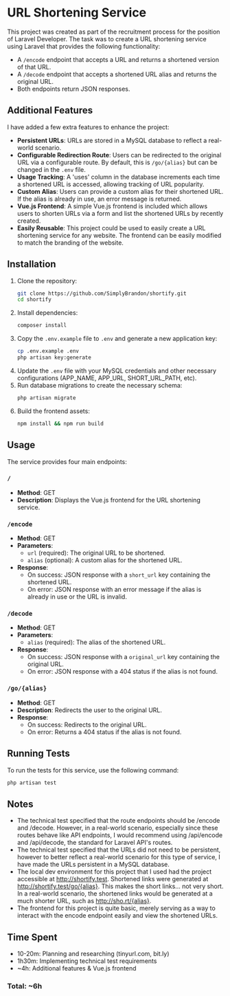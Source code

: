 # URL Shortening Service

This project was created as part of the recruitment process for the position of Laravel Developer. The task was to create a URL shortening service using Laravel that provides the following functionality:
- A `/encode` endpoint that accepts a URL and returns a shortened version of that URL.
- A `/decode` endpoint that accepts a shortened URL alias and returns the original URL.
- Both endpoints return JSON responses.

## Additional Features
I have added a few extra features to enhance the project:
- **Persistent URLs**: URLs are stored in a MySQL database to reflect a real-world scenario.
- **Configurable Redirection Route**: Users can be redirected to the original URL via a configurable route. By default, this is `/go/{alias}` but can be changed in the `.env` file.
- **Usage Tracking**: A 'uses' column in the database increments each time a shortened URL is accessed, allowing tracking of URL popularity.
- **Custom Alias**: Users can provide a custom alias for their shortened URL. If the alias is already in use, an error message is returned.
- **Vue.js Frontend**: A simple Vue.js frontend is included which allows users to shorten URLs via a form and list the shortened URLs by recently created.
- **Easily Reusable**: This project could be used to easily create a URL shortening service for any website. The frontend can be easily modified to match the branding of the website.

## Installation
1. Clone the repository:
    ```sh
    git clone https://github.com/SimplyBrandon/shortify.git
    cd shortify
    ```
2. Install dependencies:
    ```sh
    composer install
    ```
3. Copy the `.env.example` file to `.env` and generate a new application key:
    ```sh
    cp .env.example .env
    php artisan key:generate
    ```
4. Update the `.env` file with your MySQL credentials and other necessary configurations (APP_NAME, APP_URL, SHORT_URL_PATH, etc).
5. Run database migrations to create the necessary schema:
    ```sh
    php artisan migrate
    ```
6. Build the frontend assets:
    ```sh
    npm install && npm run build
    ```

## Usage
The service provides four main endpoints:

### `/`
- **Method**: GET
- **Description**: Displays the Vue.js frontend for the URL shortening service.

### `/encode`
- **Method**: GET
- **Parameters**:
  - `url` (required): The original URL to be shortened.
  - `alias` (optional): A custom alias for the shortened URL.
- **Response**:
  - On success: JSON response with a `short_url` key containing the shortened URL.
  - On error: JSON response with an error message if the alias is already in use or the URL is invalid.

### `/decode`
- **Method**: GET
- **Parameters**:
  - `alias` (required): The alias of the shortened URL.
- **Response**:
  - On success: JSON response with a `original_url` key containing the original URL.
  - On error: JSON response with a 404 status if the alias is not found.

### `/go/{alias}`
- **Method**: GET
- **Description**: Redirects the user to the original URL.
- **Response**:
  - On success: Redirects to the original URL.
  - On error: Returns a 404 status if the alias is not found.

## Running Tests
To run the tests for this service, use the following command:
```sh
php artisan test
```

## Notes
- The technical test specified that the route endpoints should be /encode and /decode. However, in a real-world scenario, especially since these routes behave like API endpoints, I would recommend using /api/encode and /api/decode, the standard for Laravel API's routes.
- The technical test specified that the URLs did not need to be persistent, however to better reflect a real-world scenario for this type of service, I have made the URLs persistent in a MySQL database.
- The local dev environment for this project that I used had the project accessible at http://shortify.test. Shortened links were generated at http://shortify.test/go/{alias}. This makes the short links... not very short. In a real-world scenario, the shortened links would be generated at a much shorter URL, such as http://sho.rt/{alias}.
- The frontend for this project is quite basic, merely serving as a way to interact with the encode endpoint easily and view the shortened URLs.

## Time Spent
- 10-20m: Planning and researching (tinyurl.com, bit.ly)
- 1h30m: Implementing technical test requirements
- ~4h: Additional features & Vue.js frontend
### Total: ~6h
